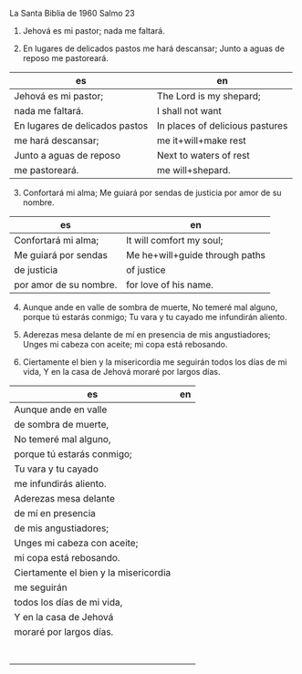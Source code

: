 La Santa Biblia de 1960 Salmo 23

1. Jehová es mi pastor; nada me faltará.

2. En lugares de delicados pastos me hará descansar; Junto a aguas de reposo me pastoreará.

| es                             | en                              |
| ------------------------------ | ------------------------------- |
| Jehová es mi pastor;           | The Lord is my shepard;         |
| nada me faltará.               | I shall not want                |
| En lugares de delicados pastos | In places of delicious pastures |
| me hará descansar;             | me it+will+make rest            |
| Junto a aguas de reposo        | Next to waters of rest          |
| me pastoreará.                 | me will+shepard.                |

3. Confortará mi alma; Me guiará por sendas de justicia por amor de su nombre.

| es                     | en                             |
| ---------------------- | ------------------------------ |
| Confortará mi alma;    | It will comfort my soul;       |
| Me guiará por sendas   | Me he+will+guide through paths |
| de justicia            | of justice                     |
| por amor de su nombre. | for love of his name.          |

4. Aunque ande en valle de sombra de muerte, No temeré mal alguno, porque tú estarás conmigo; Tu vara y tu cayado me infundirán aliento.

5. Aderezas mesa delante de mí en presencia de mis angustiadores; Unges mi cabeza con aceite; mi copa está rebosando.

6. Ciertamente el bien y la misericordia me seguirán todos los días de mi vida, Y en la casa de Jehová moraré por largos días.

| es                                    | en  |
| ------------------------------------- | --- |
| Aunque ande en valle                  |     |
| de sombra de muerte,                  |     |
| No temeré mal alguno,                 |     |
| porque tú estarás conmigo;            |     |
| Tu vara y tu cayado                   |     |
| me infundirás aliento.                |     |
| Aderezas mesa delante                 |     |
| de mí en presencia                    |     |
| de mis angustiadores;                 |     |
| Unges mi cabeza con aceite;           |     |
| mi copa está rebosando.               |     |
| Ciertamente el bien y la misericordia |     |
| me seguirán                           |     |
| todos los días de mi vida,            |     |
| Y en la casa de Jehová                |     |
| moraré por largos días.               |     |
|                                       |     |
|                                       |     |
|                                       |     |
|                                       |     |
|                                       |     |
|                                       |     |
|                                       |     |
